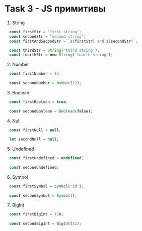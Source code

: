 # Task 3 - JS примитивы

1. String

```js
  const firstStr = 'first string';
  const secondStr = "second string";
  const firstAndSecondStr = `${firstStr} and ${secondStr}`;

  const thirdStr = String('third string');
  const fourthStr = new String('fourth string');
```

2. Number

```js
  const firstNumber = 12;
  
  const secondNumber = Number(12);
```

3. Boolean

```js
  const firstBoolean = true;
  
  const secondBoolean = Boolean(false);
```

4. Null

```js
  const firstNull = null;
  
  let secondNull = null;
```

5. Undefined

```js
  const firstUndefined = undefined;
  
  const secondUndefined;
```

6. Symbol

```js
  const firstSymbol = Symbol('id');
  
  const secondSymbol = Symbol();
```

7. BigInt

```js
  const firstBigInt = 12n;
  
  const secondBigInt = BigInt(12);
```
